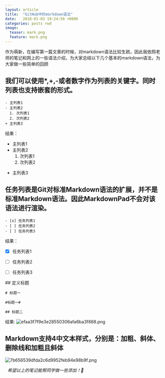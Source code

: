 ```yaml
---
layout: article
title:  "GitHub中的markdown语法"
date:   2018-01-03 19:24:50 +0800
categories: posts rwd
image:
  teaser: mark.png
  feature: mark.png
---
```

作为萌新，在编写第一篇文章的时候，对markdown语法比较生疏，因此我依照老师的笔记和网上的一些语法介绍，为大家总结以下几个基本的markdown语法，为大家做一些简单的回顾
 
 
## 我们可以使用*,+,-或者数字作为列表的关键字。同时列表也支持嵌套的形式。

```
- 主列表1
- 主列表2
  1. 次列表1
  2. 次列表2
+ 主列表3
```


结果：
- 主列表1
- 主列表2
  1. 次列表1
  2. 次列表2
+ 主列表3



## 任务列表是Git对标准Markdown语法的扩展，并不是标准Markdown语法。因此MarkdownPad不会对该语法进行渲染。


```
- [x] 任务列表1
- [ ] 任务列表2
- [ ] 任务列表3
```


结果：
- [x] 任务列表1
- [ ] 任务列表2
- [ ] 任务列表3



## 定义标题


```
# 标题一

#标题一#

## 标题二
```


结果:
![efaa3f7f9e3e28550306afa6ba3f868.png](https://i.loli.net/2018/01/03/5a4cc61e52687.png)



## Markdown支持4中文本样式，分别是：加粗、斜体、删除线和加粗且斜体
![7b656539dfda2c6d9952feb94e98b9f.png](https://i.loli.net/2018/01/03/5a4cc6861b622.png)


 
_希望以上的笔记能帮同学做一些添加！🙂_
